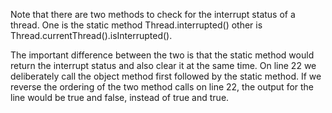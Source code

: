 Note that there are two methods to check for the interrupt status of a thread.
One is the static method
 Thread.interrupted() 
other is
 Thread.currentThread().isInterrupted(). 
 
The important difference between the two is that the static method would return the interrupt status and also clear it at the same time. On line 22 we deliberately call the object method first followed by the static method. If we reverse the ordering of the two method calls on line 22, the output for the line would be true and false, instead of true and true.